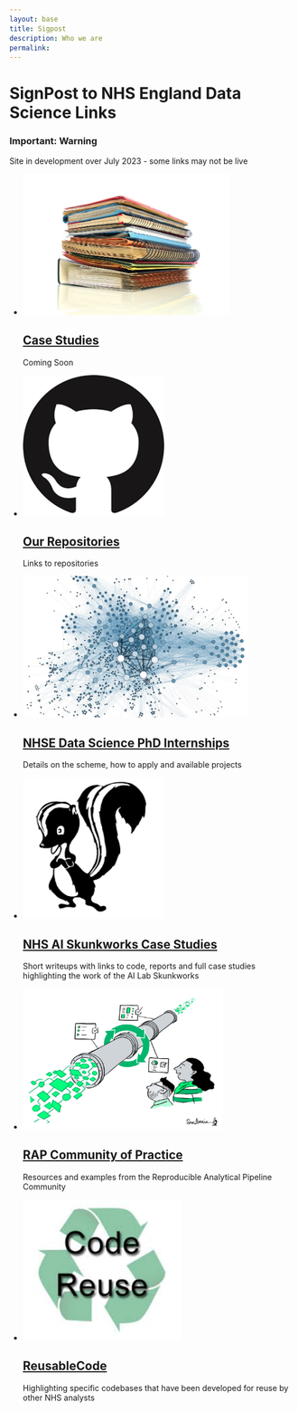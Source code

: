 ```yaml
---
layout: base 
title: Sigpost
description: Who we are
permalink: 
---
```


<div class="page-title">
  <h1>SignPost to NHS England Data Science Links</h1>
   <div class="nhsuk-warning-callout">
            <h3 class="nhsuk-warning-callout__label">
              <span role="text">
                <span class="nhsuk-u-visually-hidden">Important: </span>
                Warning                
              </span>
            </h3>
            <p>Site in development over July 2023 - some links may not be live</p>
          </div>
</div>
<ul class="nhsuk-grid-row nhsuk-card-group">
   <li class="nhsuk-grid-column-one-third nhsuk-card-group__item">
    <div class="nhsuk-card nhsuk-card--clickable">
      <img class="nhsuk-card__img" src="assets/img/casestudy.png" alt="teaser" height="250" />
      <div class="nhsuk-card__content">
        <h2 class="nhsuk-card__heading nhsuk-heading-m">
          <a class="nhsuk-card__link" href="https://nhsengland.github.io/DataScience/CaseStudies">Case Studies</a>
        </h2>
        <p class="nhsuk-card__description">Coming Soon</p>
      </div>
    </div>
  </li>
   <li class="nhsuk-grid-column-one-third nhsuk-card-group__item">
    <div class="nhsuk-card nhsuk-card--clickable">
      <img class="nhsuk-card__img" src="assets/img/repo.png" alt="teaser"  height="250"/>
      <div class="nhsuk-card__content">
        <h2 class="nhsuk-card__heading nhsuk-heading-m">
          <a class="nhsuk-card__link" href="https://github.com/NHSDigital/data-analytics-services">Our Repositories</a>
        </h2>
        <p class="nhsuk-card__description">Links to repositories</p>
      </div>
    </div>
  </li>
   <li class="nhsuk-grid-column-one-third nhsuk-card-group__item">
    <div class="nhsuk-card nhsuk-card--clickable">
      <img class="nhsuk-card__img" src="assets/img/graph.jpg" alt="teaser"  height="250"/>
      <div class="nhsuk-card__content">
        <h2 class="nhsuk-card__heading nhsuk-heading-m">
          <a class="nhsuk-card__link" href="https://nhsx.github.io/nhsx-internship-projects/">NHSE Data Science PhD Internships</a>
        </h2>
        <p class="nhsuk-card__description">Details on the scheme, how to apply and available projects</p>
      </div>
    </div>
  </li>
  
</ul>

<ul class="nhsuk-grid-row nhsuk-card-group">
   <li class="nhsuk-grid-column-one-third nhsuk-card-group__item">
    <div class="nhsuk-card nhsuk-card--clickable">
      <img class="nhsuk-card__img" src="assets/img/skunkworks.png" alt="teaser"  height="250"/>
      <div class="nhsuk-card__content">
        <h2 class="nhsuk-card__heading nhsuk-heading-m">
          <a class="nhsuk-card__link" href="https://nhsx.github.io/skunkworks/">NHS AI Skunkworks Case Studies</a>
        </h2>
        <p class="nhsuk-card__description">Short writeups with links to code, reports and full case studies highlighting the work of the AI Lab Skunkworks</p>
      </div>
    </div>
  </li>
   <li class="nhsuk-grid-column-one-third nhsuk-card-group__item">
    <div class="nhsuk-card nhsuk-card--clickable">
      <img class="nhsuk-card__img" src="assets/img/RAP.png" alt="teaser"  height="250"/>
      <div class="nhsuk-card__content">
        <h2 class="nhsuk-card__heading nhsuk-heading-m">
          <a class="nhsuk-card__link" href="https://nhsdigital.github.io/rap-community-of-practice/">RAP Community of Practice</a>
        </h2>
        <p class="nhsuk-card__description">Resources and examples from the Reproducible Analytical Pipeline Community</p>
      </div>
    </div>
  </li>
   <li class="nhsuk-grid-column-one-third nhsuk-card-group__item">
    <div class="nhsuk-card nhsuk-card--clickable">
      <img class="nhsuk-card__img" src="assets/img/codereuse.jpeg" alt="teaser"  height="250"/>
      <div class="nhsuk-card__content">
        <h2 class="nhsuk-card__heading nhsuk-heading-m">
          <a class="nhsuk-card__link" href="https://nhsengland.github.io/DataScience-ReusableCode/">ReusableCode</a>
        </h2>
        <p class="nhsuk-card__description">Highlighting specific codebases that have been developed for reuse by other NHS analysts</p>
      </div>
    </div>
  </li>
  
</ul>